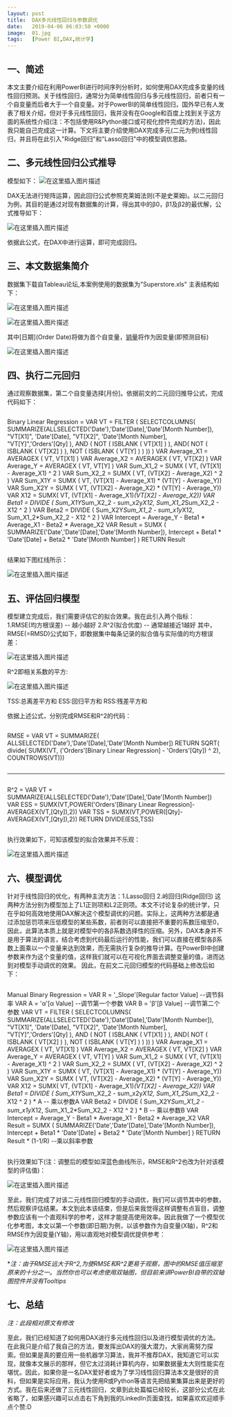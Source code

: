```yaml
---
layout: post
title:  DAX多元线性回归与参数调优
date:   2019-04-06 06:03:50 +0000
image:  01.jpg
tags:   [Power BI,DAX,统计学]
---
```


一、简述
------
本文主要介绍在利用PowerBI进行时间序列分析时，如何使用DAX完成多变量的线性回归预测。关于线性回归，通常分为简单线性回归与多元线性回归，前者只有一个自变量而后者大于一个自变量。对于PowerBI的简单线性回归，国外早已有人发表了相关介绍，但对于多元线性回归，我并没有在Google和百度上找到关于这方面的系统性介绍(注：不包括使用R&Python接口或可视化控件完成的方法)，因此我只能自己完成这一计算。下文将主要介绍使用DAX完成多元(二元为例)线性回归，并且将在此引入"Ridge回归"和"Lasso回归"中的模型调优思路。

二、多元线性回归公式推导
-------
模型如下：
![在这里插入图片描述](https://img-blog.csdnimg.cn/20191128175156208.png)

DAX无法进行矩阵运算，因此回归公式参照克莱姆法则(不是史莱姆)。以二元回归为例，其目的是通过对现有数据集的计算，得出其中的β0，β1及β2的最优解，公式推导如下：

![在这里插入图片描述](https://img-blog.csdnimg.cn/20191128175233356.png?x-oss-process=image/watermark,type_ZmFuZ3poZW5naGVpdGk,shadow_10,text_d3d3LmQtYmkudGVjaA==,size_16,color_FFFFFF,t_70)

依据此公式，在DAX中进行运算，即可完成回归。

三、本文数据集简介
-------
数据集下载自Tableau论坛,本案例使用的数据集为"Superstore.xls"
主表结构如下：

![在这里插入图片描述](https://img-blog.csdnimg.cn/20191128175248266.png?x-oss-process=image/watermark,type_ZmFuZ3poZW5naGVpdGk,shadow_10,text_d3d3LmQtYmkudGVjaA==,size_16,color_FFFFFF,t_70)

![在这里插入图片描述](https://img-blog.csdnimg.cn/20191128175256147.png?x-oss-process=image/watermark,type_ZmFuZ3poZW5naGVpdGk,shadow_10,text_d3d3LmQtYmkudGVjaA==,size_16,color_FFFFFF,t_70)

其中[日期](Order Date)将做为首个自变量，[销量](Sales)将作为因变量(即预测目标)

![在这里插入图片描述](https://img-blog.csdnimg.cn/2019112817530890.png?x-oss-process=image/watermark,type_ZmFuZ3poZW5naGVpdGk,shadow_10,text_d3d3LmQtYmkudGVjaA==,size_16,color_FFFFFF,t_70)

四、执行二元回归
-------
通过观察数据集，第二个自变量选择[月份]。依据前文的二元回归推导公式，完成代码如下：

>```Python
Binary Linear Regression = 
VAR VT =
FILTER (
SELECTCOLUMNS(
SUMMARIZE(ALLSELECTED('Date'),'Date'[Date],'Date'[Month Number]),
"VT[X1]", 'Date'[Date],
"VT[X2]", 'Date'[Month Number],
"VT[Y]",'Orders'[Qty]
),
AND (
NOT ( ISBLANK ( VT[X1] ) ),
AND(
NOT ( ISBLANK ( VT[X2] ) ),
NOT ( ISBLANK ( VT[Y] ) )
))
)
VAR Average_X1 =
AVERAGEX ( VT, VT[X1] )
VAR Average_X2 =
AVERAGEX ( VT, VT[X2] )
VAR Average_Y =
AVERAGEX ( VT, VT[Y] )
VAR Sum_X1_2 =
SUMX ( VT, (VT[X1] - Average_X1) ^ 2 )
VAR Sum_X2_2 =
SUMX ( VT, (VT[X2] - Average_X2) ^ 2 )
VAR Sum_X1Y =
SUMX ( VT, (VT[X1] - Average_X1) * (VT[Y] - Average_Y))
VAR Sum_X2Y =
SUMX ( VT, (VT[X2] - Average_X2) * (VT[Y] - Average_Y))
VAR X12 = 
SUMX( VT, (VT[X1] - Average_X1)*(VT[X2] - Average_X2))
VAR Beta1 =
DIVIDE (
Sum_X1Y*Sum_X2_2 - sum_x2y*X12,
Sum_X1_2*Sum_X2_2 - X12 ^ 2
)
VAR Beta2 =
DIVIDE (
Sum_X2Y*Sum_X1_2 - sum_x1y*X12,
Sum_X1_2*Sum_X2_2 - X12 ^ 2
)
VAR Intercept =
Average_Y - Beta1 * Average_X1 - Beta2 * Average_X2
VAR Result = 
SUMX (
SUMMARIZE('Date','Date'[Date],'Date'[Month Number]),
Intercept + Beta1 * 'Date'[Date] + Beta2 * 'Date'[Month Number]
)
RETURN
Result
>```

结果如下图红线所示：

![在这里插入图片描述](https://img-blog.csdnimg.cn/20191128175318184.png?x-oss-process=image/watermark,type_ZmFuZ3poZW5naGVpdGk,shadow_10,text_d3d3LmQtYmkudGVjaA==,size_16,color_FFFFFF,t_70)

五、评估回归模型
-------
模型建立完成后，我们需要评估它的拟合效果。我在此引入两个指标：
1.RMSE(均方根误差) -- 越小越好
2.R^2(拟合优度) -- 通常越接近1越好
其中，RMSE(=RMSD)公式如下，即数据集中每条记录的拟合值与实际值的均方根误差：

![在这里插入图片描述](https://img-blog.csdnimg.cn/20191128175337657.png)

R^2即相关系数的平方:

![在这里插入图片描述](https://img-blog.csdnimg.cn/2019112817534965.png)

TSS:总离差平方和 ESS:回归平方和 RSS:残差平方和

依据上述公式，分别完成RMSE和R^2的代码：

>```Python
RMSE = 
VAR VT =
SUMMARIZE(
ALLSELECTED('Date'),'Date'[Date],'Date'[Month Number])
RETURN
SQRT(
    divide(
        SUMX(VT,
            ('Orders'[Binary Linear Regression] - 'Orders'[Qty]) ^ 2),
        COUNTROWS(VT)))
>```
---------------------------------------------------------------------------------------------
>```Python
R^2 = 
VAR VT =
SUMMARIZE(ALLSELECTED('Date'),'Date'[Date],'Date'[Month Number])
VAR
ESS = SUMX(VT,POWER('Orders'[Binary Linear Regression]-AVERAGEX(VT,[Qty]),2))
VAR
TSS = SUMX(VT,POWER([Qty]-AVERAGEX(VT,[Qty]),2))
RETURN
DIVIDE(ESS,TSS)
>```

执行效果如下，可知该模型的拟合效果并不乐观：

![在这里插入图片描述](https://img-blog.csdnimg.cn/20191128175359727.png)

六、模型调优
-------
针对于线性回归的优化，有两种主流方法：1.Lasso回归 2.岭回归(Ridge回归)
这两种方法分别为模型加上了L1正则项和L2正则项。本文不讨论复杂的统计学，只在乎如何高效地使用DAX解决这个模型调优的问题。实际上，这两种方法都是通过添加惩罚项来压低模型的某些系数，前者则可以直接把不重要的系数压缩至0，因此，此算法本质上就是对模型中的各β系数选择性的压缩。另外，DAX本身并不是用于算法的语言，结合考虑到代码最后运行的性能，我们可以直接在模型各β系数上面乘以一个变量来达到效果，而无需执行复杂的推导计算。在PowerBI中创建参数来作为这个变量的值，这样我们就可以在可视化界面去调整变量的值，进而达到对模型手动调优的效果。
因此，在前文二元回归模型的代码基础上修改后如下：

>```Python
Manual Binary Regression = 
VAR R = '_Slope'[Regular factor Value] --调节斜率
VAR A = 'α'[α Value] --调节第一个参数
VAR B = 'β'[β Value] --调节第二个参数
VAR VT =
FILTER (
SELECTCOLUMNS(
SUMMARIZE(ALLSELECTED('Date'),'Date'[Date],'Date'[Month Number]),
"VT[X1]", 'Date'[Date],
"VT[X2]", 'Date'[Month Number],
"VT[Y]",'Orders'[Qty]
),
AND (
NOT ( ISBLANK ( VT[X1] ) ),
AND(
NOT ( ISBLANK ( VT[X2] ) ),
NOT ( ISBLANK ( VT[Y] ) )
))
)
VAR Average_X1 =
AVERAGEX ( VT, VT[X1] )
VAR Average_X2 =
AVERAGEX ( VT, VT[X2] )
VAR Average_Y =
AVERAGEX ( VT, VT[Y] )
VAR Sum_X1_2 =
SUMX ( VT, (VT[X1] - Average_X1) ^ 2 )
VAR Sum_X2_2 =
SUMX ( VT, (VT[X2] - Average_X2) ^ 2 )
VAR Sum_X1Y =
SUMX ( VT, (VT[X1] - Average_X1) * (VT[Y] - Average_Y))
VAR Sum_X2Y =
SUMX ( VT, (VT[X2] - Average_X2) * (VT[Y] - Average_Y))
VAR X12 = 
SUMX( VT, (VT[X1] - Average_X1)*(VT[X2] - Average_X2))
VAR Beta1 =
DIVIDE (
Sum_X1Y*Sum_X2_2 - sum_x2y*X12,
Sum_X1_2*Sum_X2_2 - X12 ^ 2
) * A -- 乘以参数A
VAR Beta2 =
DIVIDE (
Sum_X2Y*Sum_X1_2 - sum_x1y*X12,
Sum_X1_2*Sum_X2_2 - X12 ^ 2
) * B -- 乘以参数B
VAR Intercept =
Average_Y - Beta1 * Average_X1 - Beta2 * Average_X2
VAR Result = 
SUMX (
SUMMARIZE('Date','Date'[Date],'Date'[Month Number]),
Intercept + Beta1 * 'Date'[Date] + Beta2 * 'Date'[Month Number]
)
RETURN
Result * (1-1/R) --乘以斜率参数
>```

执行效果如下(注：调整后的模型如深蓝色曲线所示，RMSE和R^2也改为针对该模型的评估值)：

![在这里插入图片描述](https://img-blog.csdnimg.cn/20191128175409279.png?x-oss-process=image/watermark,type_ZmFuZ3poZW5naGVpdGk,shadow_10,text_d3d3LmQtYmkudGVjaA==,size_16,color_FFFFFF,t_70)

至此，我们完成了对该二元线性回归模型的手动调优，我们可以调节其中的参数，然后观察评估结果。本文到此本该结束，但是后来我觉得这样调整有点盲目，调整参数应该有一个直观科学的参考，这样才能提高使用效率。因此我做了一个模型优化参考图，本文以第一个参数(即日期)为例，以该参数作为自变量(X轴)，R^2和RMSE作为因变量(Y轴)，用以直观地对模型调优提供参考：

![在这里插入图片描述](https://img-blog.csdnimg.cn/20191128175420299.png?x-oss-process=image/watermark,type_ZmFuZ3poZW5naGVpdGk,shadow_10,text_d3d3LmQtYmkudGVjaA==,size_16,color_FFFFFF,t_70)

**注：由于RMSE远大于R^2,为使RMSE和R^2更易于观察，图中的RMSE值压缩至原来的十分之一。当然你也可以考虑使用双轴图，但目前来讲PowerBI自带的双轴图控件并没有Tooltips*

七、总结
-------
*注：此段相对原文有修改* 

至此，我们已经知道了如何用DAX进行多元线性回归以及进行模型调优的方法。在此我只是介绍了我自己的方法，要发挥出DAX的强大潜力，大家尚需努力探索。但如果是真的要应用一些机器学习算法，我并不推荐DAX，我知道它可以实现，就像本文展示的那样，但它太过消耗计算机内存，如果数据量太大则性能实在堪忧。因此，如果你是一名DAX爱好者或为了学习线性回归算法本文是很好的资料，但如果是实际应用，我认为使用R或Python等语言先把结果集算出来是更好的方式。我在后来还做了三元线性回归，文章到此处篇幅已经较长，这部分公式在此省略了，如果感兴趣可以点击右下角到我的LinkedIn页面查找，如果喜欢欢迎顺手点个赞:D

